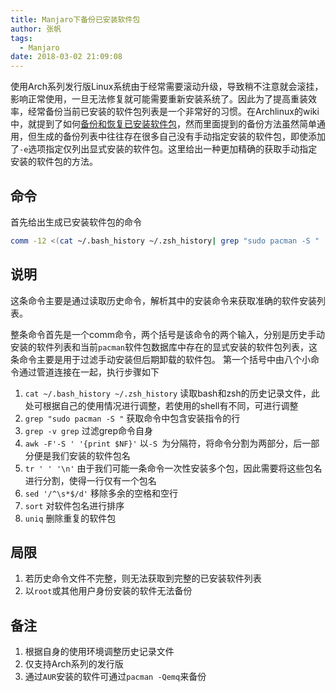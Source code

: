 ```yaml
---
title: Manjaro下备份已安装软件包
author: 张帆
tags:
  - Manjaro
date: 2018-03-02 21:09:08
---
```


使用Arch系列发行版Linux系统由于经常需要滚动升级，导致稍不注意就会滚挂，影响正常使用，一旦无法修复就可能需要重新安装系统了。因此为了提高重装效率，经常备份当前已安装的软件包列表是一个非常好的习惯。在Archlinux的wiki中，就提到了如何[备份和恢复已安装软件包](https://wiki.archlinux.org/index.php/Pacman/Tips_and_tricks_%28%E7%AE%80%E4%BD%93%E4%B8%AD%E6%96%87%29#.E5.A4.87.E4.BB.BD.E5.92.8C.E6.81.A2.E5.A4.8D.E5.B7.B2.E5.AE.89.E8.A3.85.E8.BD.AF.E4.BB.B6.E5.8C.85)，然而里面提到的备份方法虽然简单通用，但生成的备份列表中往往存在很多自己没有手动指定安装的软件包，即使添加了`-e`选项指定仅列出显式安装的软件包。这里给出一种更加精确的获取手动指定安装的软件包的方法。

<!--more-->

## 命令

首先给出生成已安装软件包的命令

 ``` bash
 comm -12 <(cat ~/.bash_history ~/.zsh_history| grep "sudo pacman -S " | grep -v grep | awk -F'-S ' '{print $NF}' | tr ' ' '\n' | sed '/^\s*$/d' | sort | uniq) <(pacman -Qenq | sort)
 ```

## 说明

这条命令主要是通过读取历史命令，解析其中的安装命令来获取准确的软件安装列表。

整条命令首先是一个comm命令，两个括号是该命令的两个输入，分别是历史手动安装的软件列表和当前`pacman`软件包数据库中存在的显式安装的软件包列表，这条命令主要是用于过滤手动安装但后期卸载的软件包。 第一个括号中由八个小命令通过管道连接在一起，执行步骤如下

1. `cat ~/.bash_history ~/.zsh_history`
 读取bash和zsh的历史记录文件，此处可根据自己的使用情况进行调整，若使用的shell有不同，可进行调整
2. `grep "sudo pacman -S "`
 获取命令中包含安装指令的行
3. `grep -v grep`
 过滤grep命令自身
4. `awk -F'-S ' '{print $NF}'`
 以`-S `为分隔符，将命令分割为两部分，后一部分便是我们安装的软件包名
5. `tr ' ' '\n'`
 由于我们可能一条命令一次性安装多个包，因此需要将这些包名进行分割，使得一行仅有一个包名
6. `sed '/^\s*$/d'`
 移除多余的空格和空行
7. `sort`
 对软件包名进行排序
8. `uniq`
 删除重复的软件包

## 局限

1. 若历史命令文件不完整，则无法获取到完整的已安装软件列表
2. 以`root`或其他用户身份安装的软件无法备份

## 备注

1. 根据自身的使用环境调整历史记录文件
2. 仅支持Arch系列的发行版
3. 通过`AUR`安装的软件可通过`pacman -Qemq`来备份
